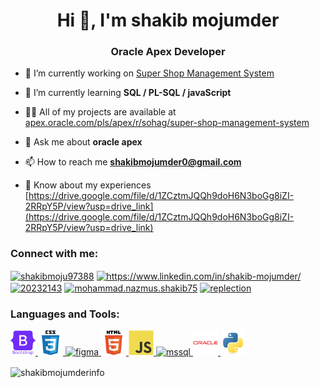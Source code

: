 <h1 align="center">Hi 👋, I'm shakib mojumder</h1>
<h3 align="center">Oracle Apex Developer</h3>

- 🔭 I’m currently working on [Super Shop Management System](apex.oracle.com/pls/apex/r/sohag/super-shop-management-system)

- 🌱 I’m currently learning **SQL / PL-SQL / javaScript**

- 👨‍💻 All of my projects are available at [apex.oracle.com/pls/apex/r/sohag/super-shop-management-system](apex.oracle.com/pls/apex/r/sohag/super-shop-management-system)

- 💬 Ask me about **oracle apex**

- 📫 How to reach me **shakibmojumder0@gmail.com**

- 📄 Know about my experiences [https://drive.google.com/file/d/1ZCztmJQQh9doH6N3boGg8iZI-2RRpY5P/view?usp=drive_link](https://drive.google.com/file/d/1ZCztmJQQh9doH6N3boGg8iZI-2RRpY5P/view?usp=drive_link)

<h3 align="left">Connect with me:</h3>
<p align="left">
<a href="https://twitter.com/shakibmoju97388" target="blank"><img align="center" src="https://raw.githubusercontent.com/rahuldkjain/github-profile-readme-generator/master/src/images/icons/Social/twitter.svg" alt="shakibmoju97388" height="30" width="40" /></a>
<a href="https://linkedin.com/in/https://www.linkedin.com/in/shakib-mojumder/" target="blank"><img align="center" src="https://raw.githubusercontent.com/rahuldkjain/github-profile-readme-generator/master/src/images/icons/Social/linked-in-alt.svg" alt="https://www.linkedin.com/in/shakib-mojumder/" height="30" width="40" /></a>
<a href="https://stackoverflow.com/users/20232143" target="blank"><img align="center" src="https://raw.githubusercontent.com/rahuldkjain/github-profile-readme-generator/master/src/images/icons/Social/stack-overflow.svg" alt="20232143" height="30" width="40" /></a>
<a href="https://fb.com/mohammad.nazmus.shakib75" target="blank"><img align="center" src="https://raw.githubusercontent.com/rahuldkjain/github-profile-readme-generator/master/src/images/icons/Social/facebook.svg" alt="mohammad.nazmus.shakib75" height="30" width="40" /></a>
<a href="https://www.youtube.com/c/replection" target="blank"><img align="center" src="https://raw.githubusercontent.com/rahuldkjain/github-profile-readme-generator/master/src/images/icons/Social/youtube.svg" alt="replection" height="30" width="40" /></a>
</p>

<h3 align="left">Languages and Tools:</h3>
<p align="left"> <a href="https://getbootstrap.com" target="_blank" rel="noreferrer"> <img src="https://raw.githubusercontent.com/devicons/devicon/master/icons/bootstrap/bootstrap-plain-wordmark.svg" alt="bootstrap" width="40" height="40"/> </a> <a href="https://www.w3schools.com/css/" target="_blank" rel="noreferrer"> <img src="https://raw.githubusercontent.com/devicons/devicon/master/icons/css3/css3-original-wordmark.svg" alt="css3" width="40" height="40"/> </a> <a href="https://www.figma.com/" target="_blank" rel="noreferrer"> <img src="https://www.vectorlogo.zone/logos/figma/figma-icon.svg" alt="figma" width="40" height="40"/> </a> <a href="https://www.w3.org/html/" target="_blank" rel="noreferrer"> <img src="https://raw.githubusercontent.com/devicons/devicon/master/icons/html5/html5-original-wordmark.svg" alt="html5" width="40" height="40"/> </a> <a href="https://developer.mozilla.org/en-US/docs/Web/JavaScript" target="_blank" rel="noreferrer"> <img src="https://raw.githubusercontent.com/devicons/devicon/master/icons/javascript/javascript-original.svg" alt="javascript" width="40" height="40"/> </a> <a href="https://www.microsoft.com/en-us/sql-server" target="_blank" rel="noreferrer"> <img src="https://www.svgrepo.com/show/303229/microsoft-sql-server-logo.svg" alt="mssql" width="40" height="40"/> </a> <a href="https://www.oracle.com/" target="_blank" rel="noreferrer"> <img src="https://raw.githubusercontent.com/devicons/devicon/master/icons/oracle/oracle-original.svg" alt="oracle" width="40" height="40"/> </a> <a href="https://www.python.org" target="_blank" rel="noreferrer"> <img src="https://raw.githubusercontent.com/devicons/devicon/master/icons/python/python-original.svg" alt="python" width="40" height="40"/> </a> </p>

<p><img align="center" src="https://github-readme-stats.vercel.app/api/top-langs?username=shakibmojumderinfo&show_icons=true&locale=en&layout=compact" alt="shakibmojumderinfo" /></p>
